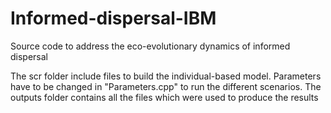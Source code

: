 # Informed-dispersal-IBM
Source code to address the eco-evolutionary dynamics of informed dispersal

The scr folder include files to build the individual-based model. Parameters have to be changed in "Parameters.cpp" to run the different scenarios.
The outputs folder contains all the files which were used to produce the results
